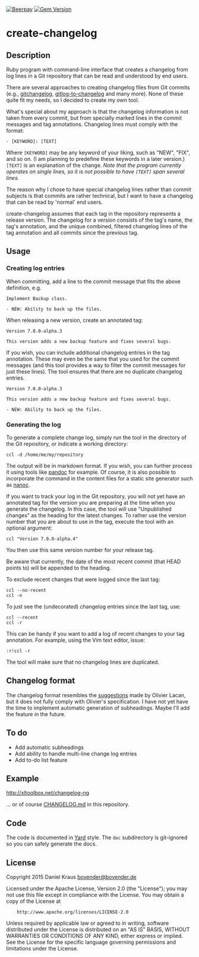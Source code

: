 [![Beerpay](https://beerpay.io/bovender/create-changelog/badge.svg?style=flat-square)](https://beerpay.io/bovender/create-changelog)
[![Gem Version](https://badge.fury.io/rb/create_changelog.svg)](http://badge.fury.io/rb/create_changelog)

create-changelog
================

## Description

Ruby program with command-line interface that creates a changelog from
log lines in a Git repository that can be read and understood by end
users.

There are several approaches to creating changelog files from Git
commits (e.g., [gitchangelog][], [gitlog-to-changelog][gl2cl] and many
more). None of these quite fit my needs, so I decided to create my own
tool.

What's special about my approach is that the changelog information is
not taken from every commit, but from specially marked lines in the
commit messages and tag annotations. Changelog lines must comply with
the format:

	- [KEYWORD]: [TEXT]

Where `[KEYWORD]` may be any keyword of your liking, such as "NEW",
"FIX", and so on. (I am planning to predefine these keywords in a later
version.) `[TEXT]` is an explanation of the change. _Note that the
program currently operates on single lines, so it is not possible to
have `[TEXT]` span several lines._

The reason why I chose to have special changelog lines rather than
commit subjects is that commits are rather technical, but I want to have
a changelog that can be read by 'normal' end users.

create-changelog assumes that each tag in the repository represents a
release version. The changelog for a version consists of the tag's name,
the tag's annotation, and the unique combined, filtered changelog lines
of the tag annotation and all commits since the previous tag.


## Usage

### Creating log entries

When committing, add a line to the commit message that fits the above
definition, e.g.

	Implement Backup class.

	- NEW: Ability to back up the files.

When releasing a new version, create an annotated tag:

	Version 7.0.0-alpha.3

	This version adds a new backup feature and fixes several bugs.

If you wish, you can include additional changelog entries in the tag
annotation. These may even be the same that you used for the commit
messages (and this tool provides a way to filter the commit messages for
just these lines). The tool ensures that there are no duplicate
changelog entries.

	Version 7.0.0-alpha.3

	This version adds a new backup feature and fixes several bugs.

	- NEW: Ability to back up the files.


### Generating the log

To generate a complete change log, simply run the tool in the directory
of the Git repository, or indicate a working directory:

	ccl -d /home/me/my/repository

The output will be in markdown format. If you wish, you can further
process it using tools like [pandoc][] for example. Of course, it is
also possible to incorporate the command in the content files for a
static site generator such as [nanoc][].

If you want to track your log in the Git repository, you will not yet
have an annotated tag for the version you are preparing at the time when
you generate the changelog. In this case, the tool will use "Unpublished
changes" as the heading for the latest changes. To rather use the
version number that you are about to use in the tag, execute the tool
with an optional argument:

	ccl "Version 7.0.0-alpha.4"

You then use this same version number for your release tag.

Be aware that currently, the date of the most recent commit (that HEAD
points to) will be appended to the heading.

To exclude recent changes that were logged since the last tag:

	ccl --no-recent
	ccl -n

To just see the (undecorated) changelog entries since the last tag, use:

	ccl --recent
	ccl -r

This can be handy if you want to add a log of recent changes to your tag
annotation. For example, using the Vim text editor, issue:

	:r!ccl -r

The tool will make sure that no changelog lines are duplicated.


## Changelog format

The changelog format resembles the [suggestions][kacl] made by Olivier
Lacan, but it does not fully comply with Olivier's specification. I have
not yet have the time to implement automatic generation of subheadings.
Maybe I'll add the feature in the future.


## To do

- Add automatic subheadings
- Add ability to handle multi-line change log entries
- Add to-do list feature


## Example

<http://xltoolbox.net/changelog-ng>

... or of course [CHANGELOG.md][] in this repository.


## Code

The code is documented in [Yard][] style. The `doc` subdirectory is
git-ignored so you can safely generate the docs.


## License

Copyright 2015 Daniel Kraus <bovender@bovender.de>

Licensed under the Apache License, Version 2.0 (the "License");
you may not use this file except in compliance with the License.
You may obtain a copy of the License at

        http://www.apache.org/licenses/LICENSE-2.0

Unless required by applicable law or agreed to in writing, software
distributed under the License is distributed on an "AS IS" BASIS,
WITHOUT WARRANTIES OR CONDITIONS OF ANY KIND, either express or implied.
See the License for the specific language governing permissions and
limitations under the License.

[gitchangelog]: https://pypi.python.org/pypi/gitchangelog
[gl2cl]: https://github.com/manuelbua/gitver/blob/master/gitlog-to-changelog
[gnu-changelog]: http://www.gnu.org/prep/standards/html_node/Change-Logs.html
[pandoc]: http://johnmacfarlane.net/pandoc
[nanoc]: http://nanoc.ws
[kacl]: http://keepachangelog.com
[CHANGELOG.md]: CHANGELOG.md
[Yard]: http://www.rubydoc.info/gems/yard

<!-- vim: set tw=72 : -->
